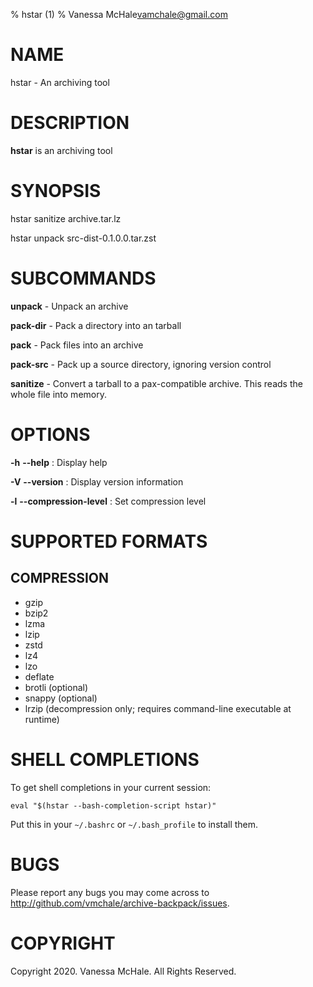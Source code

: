 % hstar (1)
% Vanessa McHale<vamchale@gmail.com>

# NAME

hstar - An archiving tool

# DESCRIPTION

**hstar** is an archiving tool

# SYNOPSIS

  hstar sanitize archive.tar.lz

  hstar unpack src-dist-0.1.0.0.tar.zst

# SUBCOMMANDS

**unpack** - Unpack an archive

**pack-dir** - Pack a directory into an tarball

**pack** - Pack files into an archive

**pack-src** - Pack up a source directory, ignoring version control

**sanitize** - Convert a tarball to a pax-compatible archive. This reads the whole file into memory.

# OPTIONS

**-h** **-\-help**
:   Display help

**-V** **-\-version**
:   Display version information

**-l** **-\-compression-level**
:   Set compression level

# SUPPORTED FORMATS

## COMPRESSION

  - gzip
  - bzip2
  - lzma
  - lzip
  - zstd
  - lz4
  - lzo
  - deflate
  - brotli (optional)
  - snappy (optional)
  - lrzip (decompression only; requires command-line executable at runtime)

# SHELL COMPLETIONS

To get shell completions in your current session:

`eval "$(hstar --bash-completion-script hstar)"`

Put this in your `~/.bashrc` or `~/.bash_profile` to install them.

# BUGS

Please report any bugs you may come across to
http://github.com/vmchale/archive-backpack/issues.

# COPYRIGHT

Copyright 2020. Vanessa McHale. All Rights Reserved.

